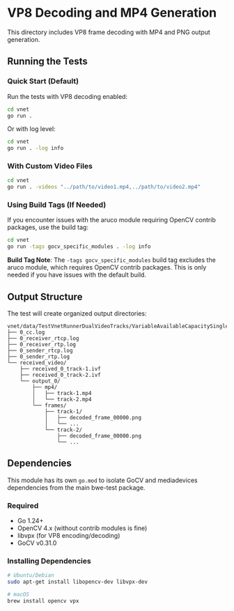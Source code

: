 # VP8 Decoding and MP4 Generation

This directory includes VP8 frame decoding with MP4 and PNG output generation.

## Running the Tests

### Quick Start (Default)

Run the tests with VP8 decoding enabled:

```bash
cd vnet
go run .
```

Or with log level:

```bash
cd vnet
go run . -log info
```

### With Custom Video Files

```bash
cd vnet
go run . -videos "../path/to/video1.mp4,../path/to/video2.mp4"
```

### Using Build Tags (If Needed)

If you encounter issues with the aruco module requiring OpenCV contrib packages, use the build tag:

```bash
cd vnet
go run -tags gocv_specific_modules . -log info
```

**Build Tag Note**: The `-tags gocv_specific_modules` build tag excludes the aruco module, which requires OpenCV contrib packages. This is only needed if you have issues with the default build.

## Output Structure

The test will create organized output directories:

```
vnet/data/TestVnetRunnerDualVideoTracks/VariableAvailableCapacitySingleFlow/
├── 0_cc.log
├── 0_receiver_rtcp.log
├── 0_receiver_rtp.log
├── 0_sender_rtcp.log
├── 0_sender_rtp.log
└── received_video/
    ├── received_0_track-1.ivf
    ├── received_0_track-2.ivf
    └── output_0/
        ├── mp4/
        │   ├── track-1.mp4
        │   └── track-2.mp4
        └── frames/
            ├── track-1/
            │   ├── decoded_frame_00000.png
            │   └── ...
            └── track-2/
                ├── decoded_frame_00000.png
                └── ...
```

## Dependencies

This module has its own `go.mod` to isolate GoCV and mediadevices dependencies from the main bwe-test package.

### Required

- Go 1.24+
- OpenCV 4.x (without contrib modules is fine)
- libvpx (for VP8 encoding/decoding)
- GoCV v0.31.0

### Installing Dependencies

```bash
# Ubuntu/Debian
sudo apt-get install libopencv-dev libvpx-dev

# macOS
brew install opencv vpx
```

